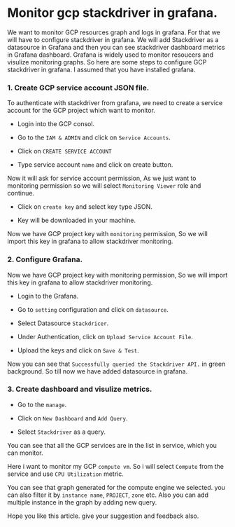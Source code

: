 # Monitor gcp stackdriver in grafana.

We want to monitor GCP resources graph and logs in grafana. For that we will have to configure stackdriver in grafana. We will add Stackdriver as a datasource in Grafana and then you can see stackdriver dashboard metrics in Grafana dashboard. Grafana is widely used to monitor resoucers and visulize monitoring graphs. So here are some steps to configure GCP stackdriver in grafana. I assumed that you have installed grafana.


### 1. Create GCP service account JSON file.

To authenticate with stackdriver from grafana, we need to create a service account for the GCP project which want to monitor.

* Login into the GCP consol.

* Go to the `IAM & ADMIN` and click on `Service Accounts`.

* Click on `CREATE SERVICE ACCOUNT`

* Type service account `name` and click on create button.

Now it will ask for service account permission, As we just want to monitoring permission so we will select `Monitoring Viewer` role and continue.

* Click on `create key` and select key type JSON.

* Key will be downloaded in your machine.


Now we have GCP project key with `monitoring` permission, So we will import this key in grafana to allow stackdriver monitoring.


### 2. Configure Grafana.
Now we have GCP project key with monitoring permission, So we will import this key in grafana to allow stackdriver monitoring.

* Login to the Grafana.

* Go to `setting` configuration and click on `datasource`.

* Select Datasource `Stackdricer`.

* Under Authentication, click on `Upload Service Account File`. 

* Upload the keys and click on `Save & Test`.

Now you can see that `Successfully queried the Stackdriver API.` in green background. So till now we have added datasource in grafana.


### 3. Create dashboard and visulize metrics.

* Go to the `manage`.

* Click on `New Dashboard` and `Add Query`.

* Select `Stackdriver` as a query.

You can see that all the GCP services are in the list in service, which you can monitor.

Here i want to monitor my GCP `compute vm`. So i will select `Compute` from the service and use `CPU Utilization` metric.


You can see that graph generated for the compute engine we selected. you can also filter it by `instance name`, `PROJECT`, `zone` etc. Also you can add multiple instance in the graph by adding new query. 

Hope you like this article. give your suggestion and feedback also.
 
